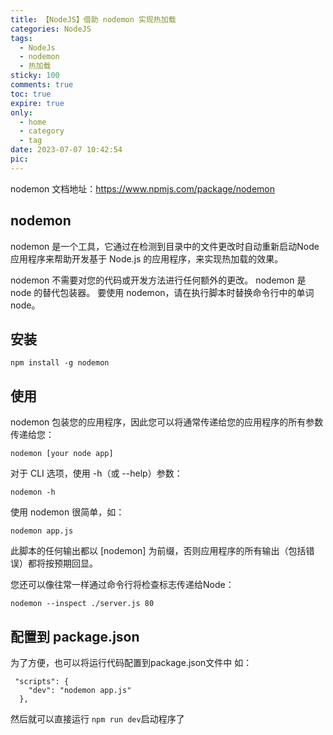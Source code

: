 ```yaml
---
title: 【NodeJS】借助 nodemon 实现热加载
categories: NodeJS
tags:
  - NodeJs 
  - nodemon 
  - 热加载
sticky: 100
comments: true
toc: true
expire: true
only:
  - home
  - category
  - tag
date: 2023-07-07 10:42:54
pic:
---
```


nodemon 文档地址：https://www.npmjs.com/package/nodemon

## nodemon
nodemon 是一个工具，它通过在检测到目录中的文件更改时自动重新启动Node应用程序来帮助开发基于 Node.js 的应用程序，来实现热加载的效果。

nodemon 不需要对您的代码或开发方法进行任何额外的更改。 nodemon 是 node 的替代包装器。 要使用 nodemon，请在执行脚本时替换命令行中的单词 node。

## 安装

```
npm install -g nodemon
```

## 使用
nodemon 包装您的应用程序，因此您可以将通常传递给您的应用程序的所有参数传递给您：
```
nodemon [your node app]
```

对于 CLI 选项，使用 -h（或 --help）参数：

```
nodemon -h
```

使用 nodemon 很简单，如：
```
nodemon app.js
```

此脚本的任何输出都以 [nodemon] 为前缀，否则应用程序的所有输出（包括错误）都将按预期回显。

您还可以像往常一样通过命令行将检查标志传递给Node：
```
nodemon --inspect ./server.js 80
```

## 配置到 package.json

为了方便，也可以将运行代码配置到package.json文件中
如：
```
 "scripts": {
    "dev": "nodemon app.js"
  },
```

然后就可以直接运行 `npm run dev`启动程序了




